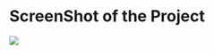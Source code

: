 # ScreenShot of the Project

<img src="https://github.com/al-jaber-nishad/Web-Development/blob/main/JavaScript/Vanila%20JS%20Projects/Project-2:%20Drum%20Kit/Drum%20Play%20with%20key%20stroke.png?raw=true">
